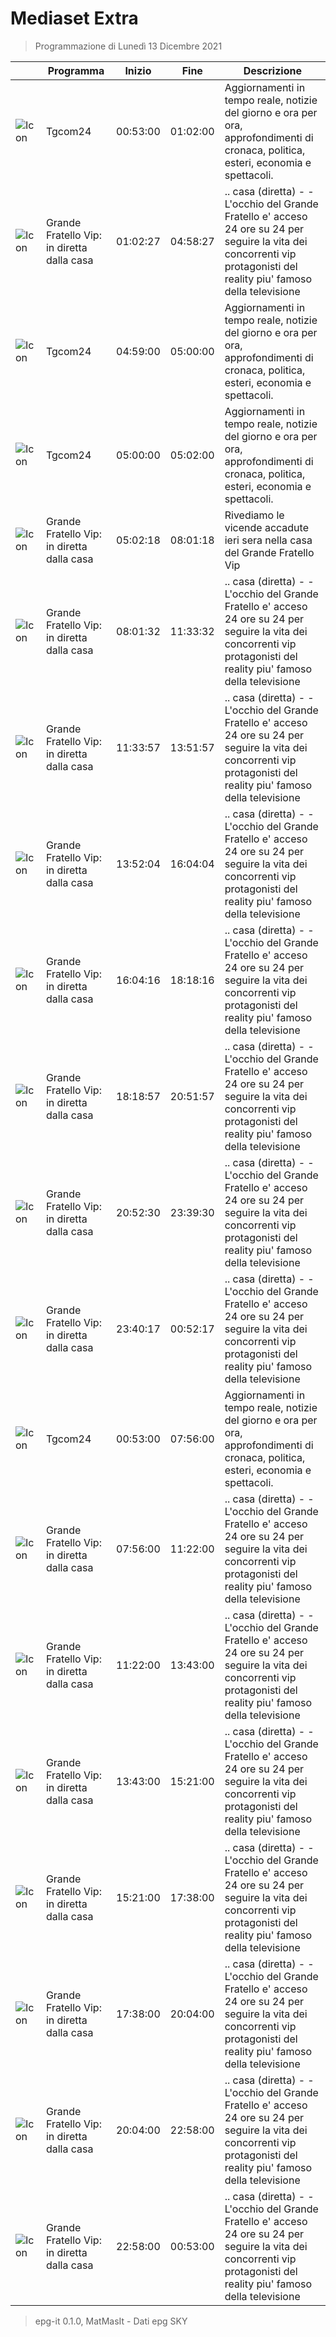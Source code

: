 # Mediaset Extra
> Programmazione di Lunedì 13 Dicembre 2021

||Programma|Inizio|Fine|Descrizione|
|---|---|---|---|---|
|![Icon](https://guidatv.sky.it/uuid/88579467-4fac-49ed-83ee-b6e5c4d1ea93/cover?md5ChecksumParam=a4e40f0d70d0e5d70cc74c6c18708ce7)|Tgcom24|00:53:00|01:02:00|Aggiornamenti in tempo reale, notizie del giorno e ora per ora, approfondimenti di cronaca, politica, esteri, economia e spettacoli.
|![Icon](https://guidatv.sky.it/uuid/2d424b57-8daf-44db-9b59-ee0d56df70e1/cover?md5ChecksumParam=c93d76b8b655b4c5dfc23f05901598e9)|Grande Fratello Vip: in diretta dalla casa|01:02:27|04:58:27|.. casa (diretta) - - L'occhio del Grande Fratello e' acceso 24 ore su 24 per seguire la vita dei concorrenti vip protagonisti del reality piu' famoso della televisione
|![Icon](https://guidatv.sky.it/uuid/88579467-4fac-49ed-83ee-b6e5c4d1ea93/cover?md5ChecksumParam=a4e40f0d70d0e5d70cc74c6c18708ce7)|Tgcom24|04:59:00|05:00:00|Aggiornamenti in tempo reale, notizie del giorno e ora per ora, approfondimenti di cronaca, politica, esteri, economia e spettacoli.
|![Icon](https://guidatv.sky.it/uuid/88579467-4fac-49ed-83ee-b6e5c4d1ea93/cover?md5ChecksumParam=a4e40f0d70d0e5d70cc74c6c18708ce7)|Tgcom24|05:00:00|05:02:00|Aggiornamenti in tempo reale, notizie del giorno e ora per ora, approfondimenti di cronaca, politica, esteri, economia e spettacoli.
|![Icon](https://guidatv.sky.it/uuid/4a4a9f36-17bc-4133-93e7-e7a03bd1aa38/cover?md5ChecksumParam=c93d76b8b655b4c5dfc23f05901598e9)|Grande Fratello Vip: in diretta dalla casa|05:02:18|08:01:18|Rivediamo le vicende accadute ieri sera nella casa del Grande Fratello Vip
|![Icon](https://guidatv.sky.it/uuid/5a20aa7c-a12a-4217-ae36-2993a284e12d/cover?md5ChecksumParam=c93d76b8b655b4c5dfc23f05901598e9)|Grande Fratello Vip: in diretta dalla casa|08:01:32|11:33:32|.. casa (diretta) - - L'occhio del Grande Fratello e' acceso 24 ore su 24 per seguire la vita dei concorrenti vip protagonisti del reality piu' famoso della televisione
|![Icon](https://guidatv.sky.it/uuid/5a20aa7c-a12a-4217-ae36-2993a284e12d/cover?md5ChecksumParam=c93d76b8b655b4c5dfc23f05901598e9)|Grande Fratello Vip: in diretta dalla casa|11:33:57|13:51:57|.. casa (diretta) - - L'occhio del Grande Fratello e' acceso 24 ore su 24 per seguire la vita dei concorrenti vip protagonisti del reality piu' famoso della televisione
|![Icon](https://guidatv.sky.it/uuid/5a20aa7c-a12a-4217-ae36-2993a284e12d/cover?md5ChecksumParam=c93d76b8b655b4c5dfc23f05901598e9)|Grande Fratello Vip: in diretta dalla casa|13:52:04|16:04:04|.. casa (diretta) - - L'occhio del Grande Fratello e' acceso 24 ore su 24 per seguire la vita dei concorrenti vip protagonisti del reality piu' famoso della televisione
|![Icon](https://guidatv.sky.it/uuid/5a20aa7c-a12a-4217-ae36-2993a284e12d/cover?md5ChecksumParam=c93d76b8b655b4c5dfc23f05901598e9)|Grande Fratello Vip: in diretta dalla casa|16:04:16|18:18:16|.. casa (diretta) - - L'occhio del Grande Fratello e' acceso 24 ore su 24 per seguire la vita dei concorrenti vip protagonisti del reality piu' famoso della televisione
|![Icon](https://guidatv.sky.it/uuid/5a20aa7c-a12a-4217-ae36-2993a284e12d/cover?md5ChecksumParam=c93d76b8b655b4c5dfc23f05901598e9)|Grande Fratello Vip: in diretta dalla casa|18:18:57|20:51:57|.. casa (diretta) - - L'occhio del Grande Fratello e' acceso 24 ore su 24 per seguire la vita dei concorrenti vip protagonisti del reality piu' famoso della televisione
|![Icon](https://guidatv.sky.it/uuid/5a20aa7c-a12a-4217-ae36-2993a284e12d/cover?md5ChecksumParam=c93d76b8b655b4c5dfc23f05901598e9)|Grande Fratello Vip: in diretta dalla casa|20:52:30|23:39:30|.. casa (diretta) - - L'occhio del Grande Fratello e' acceso 24 ore su 24 per seguire la vita dei concorrenti vip protagonisti del reality piu' famoso della televisione
|![Icon](https://guidatv.sky.it/uuid/5a20aa7c-a12a-4217-ae36-2993a284e12d/cover?md5ChecksumParam=c93d76b8b655b4c5dfc23f05901598e9)|Grande Fratello Vip: in diretta dalla casa|23:40:17|00:52:17|.. casa (diretta) - - L'occhio del Grande Fratello e' acceso 24 ore su 24 per seguire la vita dei concorrenti vip protagonisti del reality piu' famoso della televisione
|![Icon](https://guidatv.sky.it/uuid/88579467-4fac-49ed-83ee-b6e5c4d1ea93/cover?md5ChecksumParam=a4e40f0d70d0e5d70cc74c6c18708ce7)|Tgcom24|00:53:00|07:56:00|Aggiornamenti in tempo reale, notizie del giorno e ora per ora, approfondimenti di cronaca, politica, esteri, economia e spettacoli.
|![Icon](https://guidatv.sky.it/uuid/3d9bf877-3806-47bd-a547-36eed65d7f3b/cover?md5ChecksumParam=c93d76b8b655b4c5dfc23f05901598e9)|Grande Fratello Vip: in diretta dalla casa|07:56:00|11:22:00|.. casa (diretta) - - L'occhio del Grande Fratello e' acceso 24 ore su 24 per seguire la vita dei concorrenti vip protagonisti del reality piu' famoso della televisione
|![Icon](https://guidatv.sky.it/uuid/3d9bf877-3806-47bd-a547-36eed65d7f3b/cover?md5ChecksumParam=c93d76b8b655b4c5dfc23f05901598e9)|Grande Fratello Vip: in diretta dalla casa|11:22:00|13:43:00|.. casa (diretta) - - L'occhio del Grande Fratello e' acceso 24 ore su 24 per seguire la vita dei concorrenti vip protagonisti del reality piu' famoso della televisione
|![Icon](https://guidatv.sky.it/uuid/3d9bf877-3806-47bd-a547-36eed65d7f3b/cover?md5ChecksumParam=c93d76b8b655b4c5dfc23f05901598e9)|Grande Fratello Vip: in diretta dalla casa|13:43:00|15:21:00|.. casa (diretta) - - L'occhio del Grande Fratello e' acceso 24 ore su 24 per seguire la vita dei concorrenti vip protagonisti del reality piu' famoso della televisione
|![Icon](https://guidatv.sky.it/uuid/3d9bf877-3806-47bd-a547-36eed65d7f3b/cover?md5ChecksumParam=c93d76b8b655b4c5dfc23f05901598e9)|Grande Fratello Vip: in diretta dalla casa|15:21:00|17:38:00|.. casa (diretta) - - L'occhio del Grande Fratello e' acceso 24 ore su 24 per seguire la vita dei concorrenti vip protagonisti del reality piu' famoso della televisione
|![Icon](https://guidatv.sky.it/uuid/3d9bf877-3806-47bd-a547-36eed65d7f3b/cover?md5ChecksumParam=c93d76b8b655b4c5dfc23f05901598e9)|Grande Fratello Vip: in diretta dalla casa|17:38:00|20:04:00|.. casa (diretta) - - L'occhio del Grande Fratello e' acceso 24 ore su 24 per seguire la vita dei concorrenti vip protagonisti del reality piu' famoso della televisione
|![Icon](https://guidatv.sky.it/uuid/3d9bf877-3806-47bd-a547-36eed65d7f3b/cover?md5ChecksumParam=c93d76b8b655b4c5dfc23f05901598e9)|Grande Fratello Vip: in diretta dalla casa|20:04:00|22:58:00|.. casa (diretta) - - L'occhio del Grande Fratello e' acceso 24 ore su 24 per seguire la vita dei concorrenti vip protagonisti del reality piu' famoso della televisione
|![Icon](https://guidatv.sky.it/uuid/3d9bf877-3806-47bd-a547-36eed65d7f3b/cover?md5ChecksumParam=c93d76b8b655b4c5dfc23f05901598e9)|Grande Fratello Vip: in diretta dalla casa|22:58:00|00:53:00|.. casa (diretta) - - L'occhio del Grande Fratello e' acceso 24 ore su 24 per seguire la vita dei concorrenti vip protagonisti del reality piu' famoso della televisione



 > epg-it 0.1.0, MatMasIt - Dati epg SKY